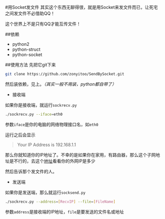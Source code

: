 #用Socket发文件
其实这个东西无聊得很，就是用Socket来发文件而已，让死宅之间发文件不必借助QQ！

这个世界上不是只有QQ才能互传文件！

##依赖
* python2
* python-struct
* python-socket

##使用方法
先把它git下来
```bash
git clone https://github.com/zonyitoo/SendBySocket.git
```
然后装依赖，见上。*（其实一般不用装，python都自带了）*

* 接收端

如果你是接收端，就运行`sockrecv.py`
```bash
./sockrecv.py --iface=eth0
```
参数`iface`是你的电脑的网络物理接口名，如`eth0`

运行之后会显示

> Your IP Address is 192.168.1.1

那么你就知道你的IP地址了。不幸的是如果你在家用，有路由器，那么这个子网地址是不行的，去这个[地址](http://www.ip.cn/)看看你的外网IP是多少

然后告诉那个发文件的人。

* 发送端

如果你是发送端，那么就运行`socksend.py`
```bash
./sockrecv.py --address=[RecvIP] --file=[FileName]
```
参数`address`是接收端的IP地址，`file`是要发送的文件名或地址